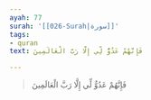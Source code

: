 ```yaml
---
ayah: 77
surah: '[[026-Surah|سورة]]'
tags:
- quran
text: فَإِنَّهُمْ عَدُوٌّ لِّي إِلَّا رَبَّ الْعَالَمِينَ

---
```

> فَإِنَّهُمْ عَدُوٌّ لِّي إِلَّا رَبَّ الْعَالَمِينَ
